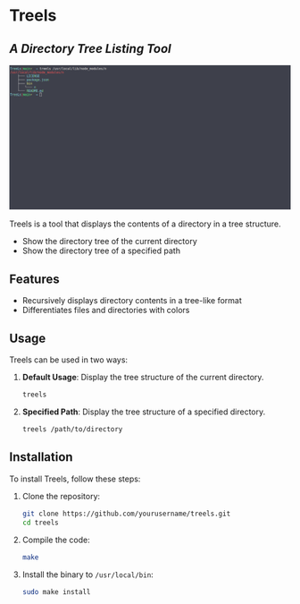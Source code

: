 # Treels

## _A Directory Tree Listing Tool_
![screenshot of Treels](doc/treels.png)

Treels is a tool that displays the contents of a directory in a tree structure.

- Show the directory tree of the current directory
- Show the directory tree of a specified path

## Features

- Recursively displays directory contents in a tree-like format
- Differentiates files and directories with colors

## Usage

Treels can be used in two ways:

1. **Default Usage**: Display the tree structure of the current directory.
    ```sh
    treels
    ```
2. **Specified Path**: Display the tree structure of a specified directory.
    ```sh
    treels /path/to/directory
    ```

## Installation

To install Treels, follow these steps:

1. Clone the repository:
    ```sh
    git clone https://github.com/yourusername/treels.git
    cd treels
    ```

2. Compile the code:
    ```sh
    make
    ```

3. Install the binary to `/usr/local/bin`:
    ```sh
    sudo make install
    ```

